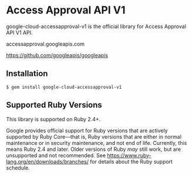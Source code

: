 # Access Approval API V1

google-cloud-accessapproval-v1 is the official library for Access Approval API V1 API.

accessapproval.googleapis.com

https://github.com/googleapis/googleapis

## Installation

```
$ gem install google-cloud-accessapproval-v1
```

## Supported Ruby Versions

This library is supported on Ruby 2.4+.

Google provides official support for Ruby versions that are actively supported
by Ruby Core—that is, Ruby versions that are either in normal maintenance or
in security maintenance, and not end of life. Currently, this means Ruby 2.4
and later. Older versions of Ruby _may_ still work, but are unsupported and not
recommended. See https://www.ruby-lang.org/en/downloads/branches/ for details
about the Ruby support schedule.
